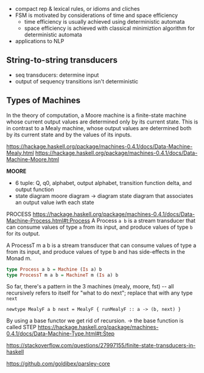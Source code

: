 - compact rep & lexical rules, or idioms and cliches 
- FSM is motivated by considerations of time and space efficiency
	- time efficiency is usually achieved using deterministic automata
	- space efficiency is achieved with classical minimiztion algorithm for deterministic automata
- applications to NLP

## String-to-string transducers
- seq transducers: determine input
- output of sequency transitions isn't deterministic

## Types of Machines

In the theory of computation, a Moore machine is a finite-state machine whose current output values are determined only by its current state. This is in contrast to a Mealy machine, whose output values are determined both by its current state and by the values of its inputs. 

https://hackage.haskell.org/package/machines-0.4.1/docs/Data-Machine-Mealy.html
https://hackage.haskell.org/package/machines-0.4.1/docs/Data-Machine-Moore.html 

**MOORE**
- 6 tuple: Q, q0, alphabet, output alphabet, transition function delta, and output function 
- state diagram moore diagram -> diagram state diagram that associates an output value iwth each state 

PROCESS 
https://hackage.haskell.org/package/machines-0.4.1/docs/Data-Machine-Process.html#t:Process
A Process `a b` is a stream transducer that can consume values of type `a` from its input, and produce values of type `b` for its output.

A ProcessT m a b is a stream transducer that can consume values of type a from its input, and produce values of type b and has side-effects in the Monad m.

```haskell
type Process a b = Machine (Is a) b
type ProcessT m a b = MachineT m (Is a) b
```

So far, there's a pattern in the 3 machines (mealy, moore, fst) -- all recursively refers to itself for "what to do next"; replace that with any type `next`

`newtype MealyF a b next = MealyF { runMealyF :: a -> (b, next) }`

By using a base functor we get rid of recursion. -> the base function is called STEP 
https://hackage.haskell.org/package/machines-0.4.1/docs/Data-Machine-Type.html#t:Step 

https://stackoverflow.com/questions/27997155/finite-state-transducers-in-haskell 

https://github.com/goldibex/parsley-core 